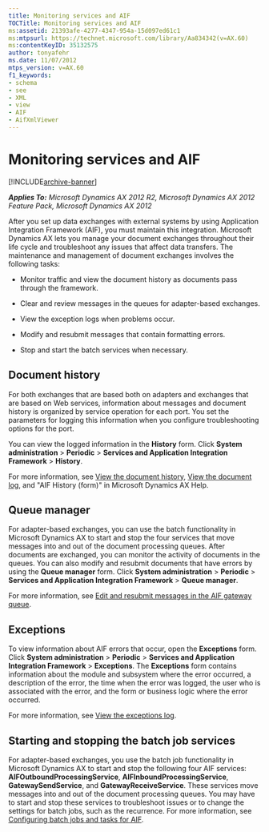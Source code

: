 ```yaml
---
title: Monitoring services and AIF
TOCTitle: Monitoring services and AIF
ms:assetid: 21393afe-4277-4347-954a-15d097ed61c1
ms:mtpsurl: https://technet.microsoft.com/library/Aa834342(v=AX.60)
ms:contentKeyID: 35132575
author: tonyafehr
ms.date: 11/07/2012
mtps_version: v=AX.60
f1_keywords:
- schema
- see
- XML
- view
- AIF
- AifXmlViewer
---
```


# Monitoring services and AIF 


[!INCLUDE[archive-banner](includes/archive-banner.md)]


_**Applies To:** Microsoft Dynamics AX 2012 R2, Microsoft Dynamics AX 2012 Feature Pack, Microsoft Dynamics AX 2012_

After you set up data exchanges with external systems by using Application Integration Framework (AIF), you must maintain this integration. Microsoft Dynamics AX lets you manage your document exchanges throughout their life cycle and troubleshoot any issues that affect data transfers. The maintenance and management of document exchanges involves the following tasks:

  - Monitor traffic and view the document history as documents pass through the framework.

  - Clear and review messages in the queues for adapter-based exchanges.

  - View the exception logs when problems occur.

  - Modify and resubmit messages that contain formatting errors.

  - Stop and start the batch services when necessary.

## Document history

For both exchanges that are based both on adapters and exchanges that are based on Web services, information about messages and document history is organized by service operation for each port. You set the parameters for logging this information when you configure troubleshooting options for the port.

You can view the logged information in the **History** form. Click **System administration** \> **Periodic** \> **Services and Application Integration Framework** \> **History**.

For more information, see [View the document history](view-the-document-history.md), [View the document log](view-the-document-log.md), and "AIF History (form)" in Microsoft Dynamics AX Help.

## Queue manager

For adapter-based exchanges, you can use the batch functionality in Microsoft Dynamics AX to start and stop the four services that move messages into and out of the document processing queues. After documents are exchanged, you can monitor the activity of documents in the queues. You can also modify and resubmit documents that have errors by using the **Queue manager** form. Click **System administration** \> **Periodic** \> **Services and Application Integration Framework** \> **Queue manager**.

For more information, see [Edit and resubmit messages in the AIF gateway queue](edit-and-resubmit-messages-in-the-aif-gateway-queue.md).

## Exceptions

To view information about AIF errors that occur, open the **Exceptions** form. Click **System administration** \> **Periodic** \> **Services and Application Integration Framework** \> **Exceptions**. The **Exceptions** form contains information about the module and subsystem where the error occurred, a description of the error, the time when the error was logged, the user who is associated with the error, and the form or business logic where the error occurred.

For more information, see [View the exceptions log](view-the-exceptions-log.md).

## Starting and stopping the batch job services

For adapter-based exchanges, you use the batch job functionality in Microsoft Dynamics AX to start and stop the following four AIF services: **AIFOutboundProcessingService**, **AIFInboundProcessingService**, **GatewaySendService**, and **GatewayReceiveService**. These services move messages into and out of the document processing queues. You may have to start and stop these services to troubleshoot issues or to change the settings for batch jobs, such as the recurrence. For more information, see [Configuring batch jobs and tasks for AIF](configuring-batch-jobs-and-tasks-for-aif.md).

